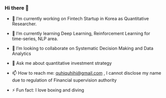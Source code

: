 ### Hi there 👋

- 🔭 I’m currently working on Fintech Startup in Korea as Quantitative Researcher.
- 🌱 I’m currently learning Deep Learning, Reinforcement Learning for time-series, NLP area. 
- 👯 I’m looking to collaborate on Systematic Decision Making and Data Analytics

- 💬 Ask me about quantitative investment strategy 
- 📫 How to reach me: quhiquhihi@gmail.com , I cannot disclose my name due to regulation of Financial supervision authority
- ⚡ Fun fact: I love boxing and diving

<!--
**QuhiQuhihi/QuhiQuhihi** is a ✨ _special_ ✨ repository because its `README.md` (this file) appears on your GitHub profile.

Here are some ideas to get you started:

- 🔭 I’m currently working on ...
- 🌱 I’m currently learning ...
- 👯 I’m looking to collaborate on ...
- 🤔 I’m looking for help with ...
- 💬 Ask me about ...
- 📫 How to reach me: ...
- 😄 Pronouns: ...
- ⚡ Fun fact: ...
-->
